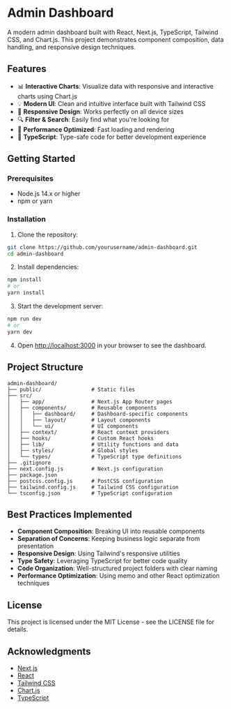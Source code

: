# Admin Dashboard

A modern admin dashboard built with React, Next.js, TypeScript, Tailwind CSS, and Chart.js. This project demonstrates component composition, data handling, and responsive design techniques.

## Features

- 📊 **Interactive Charts**: Visualize data with responsive and interactive charts using Chart.js
- 💡 **Modern UI**: Clean and intuitive interface built with Tailwind CSS
- 📱 **Responsive Design**: Works perfectly on all device sizes
- 🔍 **Filter & Search**: Easily find what you're looking for
- 🚀 **Performance Optimized**: Fast loading and rendering
- 📝 **TypeScript**: Type-safe code for better development experience

## Getting Started

### Prerequisites

- Node.js 14.x or higher
- npm or yarn

### Installation

1. Clone the repository:
```bash
git clone https://github.com/yourusername/admin-dashboard.git
cd admin-dashboard
```

2. Install dependencies:
```bash
npm install
# or
yarn install
```

3. Start the development server:
```bash
npm run dev
# or
yarn dev
```

4. Open [http://localhost:3000](http://localhost:3000) in your browser to see the dashboard.

## Project Structure

```
admin-dashboard/
├── public/                # Static files
├── src/
│   ├── app/               # Next.js App Router pages
│   ├── components/        # Reusable components
│   │   ├── dashboard/     # Dashboard-specific components
│   │   ├── layout/        # Layout components
│   │   └── ui/            # UI components
│   ├── context/           # React context providers
│   ├── hooks/             # Custom React hooks
│   ├── lib/               # Utility functions and data
│   ├── styles/            # Global styles
│   └── types/             # TypeScript type definitions
├── .gitignore
├── next.config.js         # Next.js configuration
├── package.json
├── postcss.config.js      # PostCSS configuration
├── tailwind.config.js     # Tailwind CSS configuration
└── tsconfig.json          # TypeScript configuration
```

## Best Practices Implemented

- **Component Composition**: Breaking UI into reusable components
- **Separation of Concerns**: Keeping business logic separate from presentation
- **Responsive Design**: Using Tailwind's responsive utilities
- **Type Safety**: Leveraging TypeScript for better code quality
- **Code Organization**: Well-structured project folders with clear naming
- **Performance Optimization**: Using memo and other React optimization techniques

## License

This project is licensed under the MIT License - see the LICENSE file for details.

## Acknowledgments

- [Next.js](https://nextjs.org/)
- [React](https://reactjs.org/)
- [Tailwind CSS](https://tailwindcss.com/)
- [Chart.js](https://www.chartjs.org/)
- [TypeScript](https://www.typescriptlang.org/) 